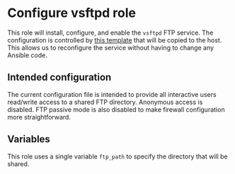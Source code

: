 # Configure vsftpd role

This role will install, configure, and enable the `vsftpd` FTP service. The configuration is controlled by [this template](./templates/vsftpd.j2) that will be copied to the host. This allows us to reconfigure the service without having to change any Ansible code.

## Intended configuration

The current configuration file is intended to provide all interactive users read/write access to a shared FTP directory. Anonymous access is disabled. FTP passive mode is also disabled to make firewall configuration more straightforward.

## Variables

This role uses a single variable `ftp_path` to specify the directory that will be shared.
